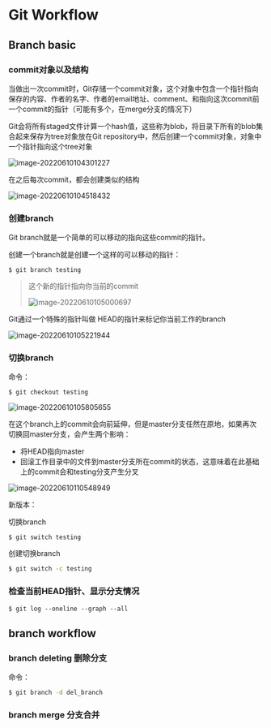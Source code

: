 # Git Workflow

## Branch basic

### commit对象以及结构

当做出一次commit时，Git存储一个commit对象，这个对象中包含一个指针指向保存的内容、作者的名字、作者的email地址、comment、和指向这次commit前一个commit的指针（可能有多个，在merge分支的情况下）

Git会将所有staged文件计算一个hash值，这些称为blob，将目录下所有的blob集合起来保存为tree对象放在Git repository中，然后创建一个commit对象，对象中一个指针指向这个tree对象

![image-20220610104301227](C:\Users\pc\AppData\Roaming\Typora\typora-user-images\image-20220610104301227.png)



在之后每次commit，都会创建类似的结构

![image-20220610104518432](C:\Users\pc\AppData\Roaming\Typora\typora-user-images\image-20220610104518432.png)



### 创建branch

Git branch就是一个简单的可以移动的指向这些commit的指针。

创建一个branch就是创建一个这样的可以移动的指针：

```console
$ git branch testing
```

> 这个新的指针指向你当前的commit
>
> ![image-20220610105000697](C:\Users\pc\AppData\Roaming\Typora\typora-user-images\image-20220610105000697.png)

Git通过一个特殊的指针叫做 HEAD的指针来标记你当前工作的branch

![image-20220610105221944](C:\Users\pc\AppData\Roaming\Typora\typora-user-images\image-20220610105221944.png)



### 切换branch

命令：

```console
$ git checkout testing
```

![image-20220610105805655](C:\Users\pc\AppData\Roaming\Typora\typora-user-images\image-20220610105805655.png)

在这个branch上的commit会向前延伸，但是master分支任然在原地，如果再次切换回master分支，会产生两个影响：

* 将HEAD指向master
* 回滚工作目录中的文件到master分支所在commit的状态，这意味着在此基础上的commit会和testing分支产生分叉

![image-20220610110548949](C:\Users\pc\AppData\Roaming\Typora\typora-user-images\image-20220610110548949.png)

新版本：

切换branch

```shell
$ git switch testing
```

创建切换branch

```sh
$ git switch -c testing
```



### 检查当前HEAD指针、显示分支情况

```console
$ git log --oneline --graph --all
```

## branch workflow

### branch deleting 删除分支

命令：

```sh
$ git branch -d del_branch
```



### branch merge 分支合并

